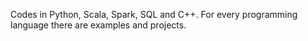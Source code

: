 Codes in Python, Scala, Spark, SQL and C++.
For every programming language there are examples and projects.
